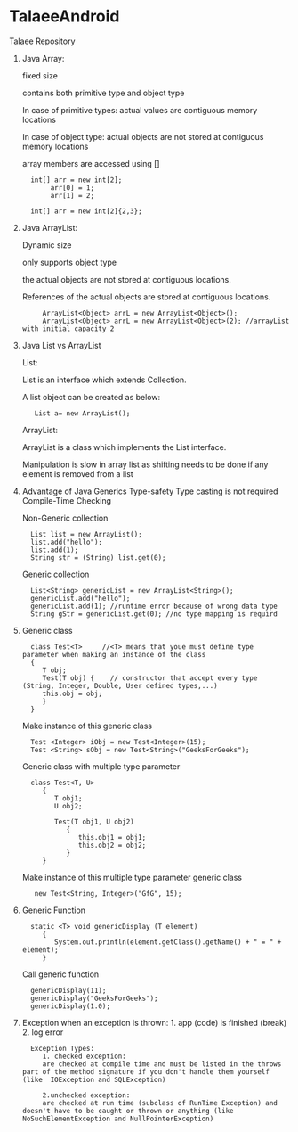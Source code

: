 # TalaeeAndroid
Talaee Repository
1. Java Array:

   fixed size
   
   contains both primitive type and object type
   
   In case of primitive types: actual values are contiguous memory locations
   
   In case of object type: actual objects are not stored at contiguous memory locations
   
   array members are accessed using []
   
         int[] arr = new int[2]; 
              arr[0] = 1; 
              arr[1] = 2; 
        
         int[] arr = new int[2]{2,3}; 
   
   
2. Java ArrayList:
    
    Dynamic size
    
    only supports object type
    
    the actual objects are not stored at contiguous locations. 
    
    References of the actual objects are stored at contiguous locations.

            ArrayList<Object> arrL = new ArrayList<Object>(); 
            ArrayList<Object> arrL = new ArrayList<Object>(2); //arrayList with initial capacity 2


3. Java List vs ArrayList

    List:
    
      List is an interface which extends Collection.
        
      A list object can be created as below:
        
          List a= new ArrayList();
          
    ArrayList:
     
      ArrayList is a class which implements the List interface.
      
      Manipulation is slow in array list as shifting needs to be done if any element is removed from a list
      
4. Advantage of Java Generics
   Type-safety
   Type casting is not required
   Compile-Time Checking
   
   Non-Generic collection
   
         List list = new ArrayList();
         list.add("hello");
         list.add(1);
         String str = (String) list.get(0);
         
   Generic collection
   
         List<String> genericList = new ArrayList<String>();
         genericList.add("hello");
         genericList.add(1); //runtime error because of wrong data type
         String gStr = genericList.get(0); //no type mapping is requird
         
5. Generic class

         class Test<T>     //<T> means that youe must define type parameter when making an instance of the class
         { 
            T obj; 
            Test(T obj) {    // constructor that accept every type (String, Integer, Double, User defined types,...)
            this.obj = obj;  
            }
         }  

   Make instance of this generic class
   
         Test <Integer> iObj = new Test<Integer>(15); 
         Test <String> sObj = new Test<String>("GeeksForGeeks"); 


   Generic class with multiple type parameter
         
         class Test<T, U> 
            { 
               T obj1;
               U obj2;
  
               Test(T obj1, U obj2) 
                  { 
                     this.obj1 = obj1; 
                     this.obj2 = obj2; 
                  } 
            } 
            
            
   Make instance of this multiple type parameter generic class         
      
          new Test<String, Integer>("GfG", 15); 
          
          
6. Generic Function          

         static <T> void genericDisplay (T element) 
            { 
               System.out.println(element.getClass().getName() + " = " + element); 
            }
            
   Call generic function
         
         genericDisplay(11); 
         genericDisplay("GeeksForGeeks"); 
         genericDisplay(1.0); 

7. Exception
         when an exception is thrown:
         1. app (code) is finished (break)
         2. log error
         
         Exception Types:
            1. checked exception: 
            are checked at compile time and must be listed in the throws part of the method signature if you don't handle them yourself (like  IOException and SQLException)
            
            2.unchecked exception: 
            are checked at run time (subclass of RunTime Exception) and doesn't have to be caught or thrown or anything (like NoSuchElementException and NullPointerException)
         

